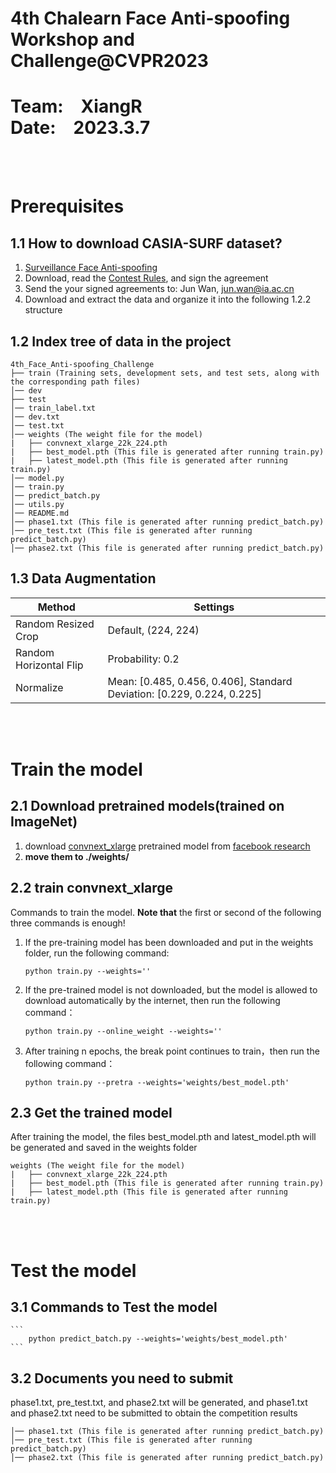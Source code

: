 # 4th Chalearn Face Anti-spoofing Workshop and Challenge@CVPR2023
# Team:&emsp;XiangR &emsp;&emsp;&emsp;&emsp;&emsp;&emsp;&emsp; Date:&emsp;2023.3.7
<br />  
<br />  

# Prerequisites

## 1.1 How to download CASIA-SURF dataset?

1. [Surveillance Face Anti-spoofing](https://arxiv.org/abs/2301.00975)
2. Download, read the [Contest Rules](https://codalab.lisn.upsaclay.fr/competitions/10080), and sign the agreement
3. Send the your signed agreements  to: Jun Wan, jun.wan@ia.ac.cn 
4. Download and extract the data and organize it into the following 1.2.2 structure
## 1.2 Index tree of data in the project
```
4th_Face_Anti-spoofing_Challenge
├── train (Training sets, development sets, and test sets, along with the corresponding path files)
│── dev
├── test
│── train_label.txt
│── dev.txt
│── test.txt
│── weights (The weight file for the model)
|   ├── convnext_xlarge_22k_224.pth
|   ├── best_model.pth (This file is generated after running train.py)
|   ├── latest_model.pth (This file is generated after running train.py)
│── model.py
│── train.py
│── predict_batch.py
│── utils.py
│── README.md
│── phase1.txt (This file is generated after running predict_batch.py)
│── pre_test.txt (This file is generated after running predict_batch.py)
│── phase2.txt (This file is generated after running predict_batch.py)
```

## 1.3 Data Augmentation

| Method | Settings |
| -----  | -------- |
| Random Resized Crop | Default, (224, 224) |
| Random Horizontal Flip | Probability: 0.2 |
| Normalize| Mean: [0.485, 0.456, 0.406], Standard Deviation: [0.229, 0.224, 0.225] |


<br />  
<br />  

# Train the model
## 2.1 Download pretrained models(trained on ImageNet)
1. download [convnext_xlarge](https://dl.fbaipublicfiles.com/convnext/convnext_xlarge_22k_224.pth) pretrained model from [facebook research](https://github.com/facebookresearch/ConvNeXt)
2. **move them to  ./weights/**
## 2.2 train convnext_xlarge
Commands to train the model. **Note that** the first or second of the following three commands is enough!
1. If the pre-training model has been downloaded and put in the weights folder, run the following command:
	```
	python train.py --weights=''
	```
2. If the pre-trained model is not downloaded, but the model is allowed to download automatically by the internet, then run the following command：
	```
	python train.py --online_weight --weights='' 
	```
3. After training n epochs, the break point continues to train，then run the following command：

	```
	python train.py --pretra --weights='weights/best_model.pth'
	```
## 2.3 Get the trained model
After training the model, the files best_model.pth and latest_model.pth will be generated and saved in the weights folder
```
weights (The weight file for the model)
|   ├── convnext_xlarge_22k_224.pth
|   ├── best_model.pth (This file is generated after running train.py)
|   ├── latest_model.pth (This file is generated after running train.py)
```
<br />  
<br />  

# Test the  model
## 3.1 Commands to Test the model
	```
		python predict_batch.py --weights='weights/best_model.pth'
	```
## 3.2 Documents you need to submit
phase1.txt, pre_test.txt, and phase2.txt will be generated, and phase1.txt and phase2.txt need to be submitted to obtain the competition results
```
│── phase1.txt (This file is generated after running predict_batch.py)
│── pre_test.txt (This file is generated after running predict_batch.py)
│── phase2.txt (This file is generated after running predict_batch.py)
```

